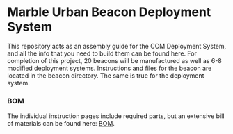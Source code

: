 # Marble Urban Beacon Deployment System

This repository acts as an assembly guide for the COM Deployment System, and all the info that you need to build them can be found here.
For completion of this project, 20 beacons will be manufactured as well as 6-8 modified deployment systems. 
Instructions and files for the beacon are located in the beacon directory. The same is true for the deployment system. 

### BOM
The individual instruction pages include required parts, but an extensive bill of materials can be found here: <a href="https://docs.google.com/spreadsheets/d/1t7GFp-e4R7KjWGMSAGMCT9jzbI4BLS0B_l41IRGNlJQ/edit?usp=sharing" target="blank">BOM</a>.

